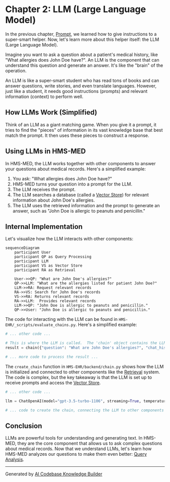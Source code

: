 # Chapter 2: LLM (Large Language Model)

In the previous chapter, [Prompt](01_prompt.md), we learned how to give instructions to a super-smart helper. Now, let's learn more about this helper itself: the LLM (Large Language Model).

Imagine you want to ask a question about a patient's medical history, like "What allergies does John Doe have?".  An LLM is the component that can understand this question and generate an answer.  It's like the "brain" of the operation.

An LLM is like a super-smart student who has read tons of books and can answer questions, write stories, and even translate languages. However, just like a student, it needs good instructions (prompts) and relevant information (context) to perform well.

## How LLMs Work (Simplified)

Think of an LLM as a giant matching game.  When you give it a prompt, it tries to find the "pieces" of information in its vast knowledge base that best match the prompt.  It then uses these pieces to construct a response.

## Using LLMs in HMS-MED

In HMS-MED, the LLM works together with other components to answer your questions about medical records.  Here's a simplified example:

1. You ask: "What allergies does John Doe have?"
2. HMS-MED turns your question into a prompt for the LLM.
3. The LLM receives the prompt.
4. The LLM searches a database (called a [Vector Store](06_vector_store.md)) for relevant information about John Doe's allergies.
5. The LLM uses the retrieved information and the prompt to generate an answer, such as "John Doe is allergic to peanuts and penicillin."

## Internal Implementation

Let's visualize how the LLM interacts with other components:

```mermaid
sequenceDiagram
    participant User
    participant QP as Query Processing
    participant LLM
    participant VS as Vector Store
    participant RA as Retrieval

    User->>QP: "What are John Doe's allergies?"
    QP->>LLM: "What are the allergies listed for patient John Doe?"
    LLM->>RA: Request relevant records
    RA->>VS: Search for John Doe's records
    VS->>RA: Returns relevant records
    RA->>LLM:  Provides relevant records
    LLM->>QP: "John Doe is allergic to peanuts and penicillin."
    QP->>User: "John Doe is allergic to peanuts and penicillin."
```

The code for interacting with the LLM can be found in `HMS-EHR/_scripts/evaluate_chains.py`.  Here's a simplified example:

```python
# ... other code ...

# This is where the LLM is called.  The 'chain' object contains the LLM and other components.
result = chain({"question": "What are John Doe's allergies?", "chat_history": []})

# ... more code to process the result ...
```

The `create_chain` function in `HMS-EHR/backend/chain.py` shows how the LLM is initialized and connected to other components like the [Retrieval](04_retrieval.md) system.  The code is complex, but the key takeaway is that the LLM is set up to receive prompts and access the [Vector Store](06_vector_store.md).

```python
# ... other code ...

llm = ChatOpenAI(model="gpt-3.5-turbo-1106", streaming=True, temperature=0) # Initialize the LLM

# ... code to create the chain, connecting the LLM to other components ...
```

## Conclusion

LLMs are powerful tools for understanding and generating text. In HMS-MED, they are the core component that allows us to ask complex questions about medical records.  Now that we understand LLMs, let's learn how HMS-MED analyzes our questions to make them even better: [Query Analysis](03_query_analysis.md).


---

Generated by [AI Codebase Knowledge Builder](https://github.com/The-Pocket/Tutorial-Codebase-Knowledge)